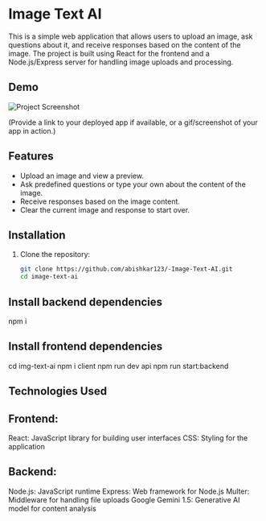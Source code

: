 # Image Text AI

This is a simple web application that allows users to upload an image, ask questions about it, and receive responses based on the content of the image. The project is built using React for the frontend and a Node.js/Express server for handling image uploads and processing.

## Demo
![Project Screenshot](img/demo.png)

(Provide a link to your deployed app if available, or a gif/screenshot of your app in action.)

## Features

- Upload an image and view a preview.
- Ask predefined questions or type your own about the content of the image.
- Receive responses based on the image content.
- Clear the current image and response to start over.

## Installation

1. Clone the repository:

   ```bash
   git clone https://github.com/abishkar123/-Image-Text-AI.git
   cd image-text-ai


## Install backend dependencies
npm i

## Install frontend dependencies
cd img-text-ai
npm i
client
npm run dev 
api 
npm run start:backend

## Technologies Used

## Frontend:

React: JavaScript library for building user interfaces
CSS: Styling for the application

## Backend:

Node.js: JavaScript runtime
Express: Web framework for Node.js
Multer: Middleware for handling file uploads
Google Gemini 1.5: Generative AI model for content analysis